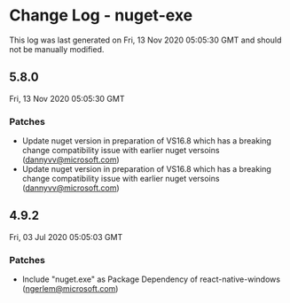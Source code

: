 # Change Log - nuget-exe

This log was last generated on Fri, 13 Nov 2020 05:05:30 GMT and should not be manually modified.

<!-- Start content -->

## 5.8.0

Fri, 13 Nov 2020 05:05:30 GMT

### Patches

- Update nuget version in preparation of VS16.8 which has a breaking change compatibility issue with earlier nuget versoins (dannyvv@microsoft.com)
- Update nuget version in preparation of VS16.8 which has a breaking change compatibility issue with earlier nuget versoins (dannyvv@microsoft.com)

## 4.9.2

Fri, 03 Jul 2020 05:05:03 GMT

### Patches

- Include "nuget.exe" as Package Dependency of react-native-windows (ngerlem@microsoft.com)
